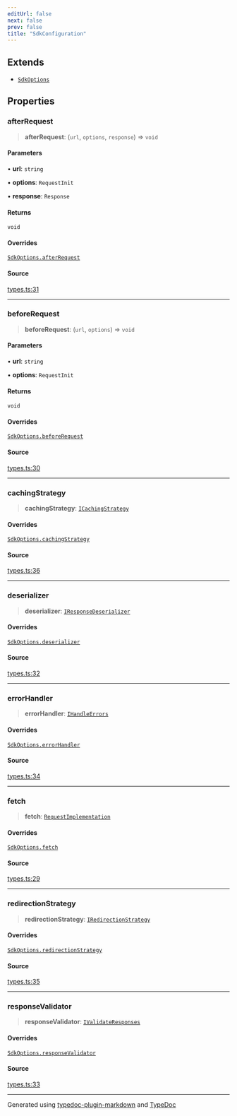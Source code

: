 ```yaml
---
editUrl: false
next: false
prev: false
title: "SdkConfiguration"
---
```


## Extends

- [`SdkOptions`](/api/interfaces/sdkoptions/)

## Properties

### afterRequest

> **afterRequest**: (`url`, `options`, `response`) => `void`

#### Parameters

• **url**: `string`

• **options**: `RequestInit`

• **response**: `Response`

#### Returns

`void`

#### Overrides

[`SdkOptions.afterRequest`](/api/interfaces/sdkoptions/#afterrequest)

#### Source

[types.ts:31](https://github.com/fostertheweb/spotify-web-sdk/blob/e412602/src/types.ts#L31)

***

### beforeRequest

> **beforeRequest**: (`url`, `options`) => `void`

#### Parameters

• **url**: `string`

• **options**: `RequestInit`

#### Returns

`void`

#### Overrides

[`SdkOptions.beforeRequest`](/api/interfaces/sdkoptions/#beforerequest)

#### Source

[types.ts:30](https://github.com/fostertheweb/spotify-web-sdk/blob/e412602/src/types.ts#L30)

***

### cachingStrategy

> **cachingStrategy**: [`ICachingStrategy`](/api/interfaces/icachingstrategy/)

#### Overrides

[`SdkOptions.cachingStrategy`](/api/interfaces/sdkoptions/#cachingstrategy)

#### Source

[types.ts:36](https://github.com/fostertheweb/spotify-web-sdk/blob/e412602/src/types.ts#L36)

***

### deserializer

> **deserializer**: [`IResponseDeserializer`](/api/interfaces/iresponsedeserializer/)

#### Overrides

[`SdkOptions.deserializer`](/api/interfaces/sdkoptions/#deserializer)

#### Source

[types.ts:32](https://github.com/fostertheweb/spotify-web-sdk/blob/e412602/src/types.ts#L32)

***

### errorHandler

> **errorHandler**: [`IHandleErrors`](/api/interfaces/ihandleerrors/)

#### Overrides

[`SdkOptions.errorHandler`](/api/interfaces/sdkoptions/#errorhandler)

#### Source

[types.ts:34](https://github.com/fostertheweb/spotify-web-sdk/blob/e412602/src/types.ts#L34)

***

### fetch

> **fetch**: [`RequestImplementation`](/api/type-aliases/requestimplementation/)

#### Overrides

[`SdkOptions.fetch`](/api/interfaces/sdkoptions/#fetch)

#### Source

[types.ts:29](https://github.com/fostertheweb/spotify-web-sdk/blob/e412602/src/types.ts#L29)

***

### redirectionStrategy

> **redirectionStrategy**: [`IRedirectionStrategy`](/api/interfaces/iredirectionstrategy/)

#### Overrides

[`SdkOptions.redirectionStrategy`](/api/interfaces/sdkoptions/#redirectionstrategy)

#### Source

[types.ts:35](https://github.com/fostertheweb/spotify-web-sdk/blob/e412602/src/types.ts#L35)

***

### responseValidator

> **responseValidator**: [`IValidateResponses`](/api/interfaces/ivalidateresponses/)

#### Overrides

[`SdkOptions.responseValidator`](/api/interfaces/sdkoptions/#responsevalidator)

#### Source

[types.ts:33](https://github.com/fostertheweb/spotify-web-sdk/blob/e412602/src/types.ts#L33)

***

Generated using [typedoc-plugin-markdown](https://www.npmjs.com/package/typedoc-plugin-markdown) and [TypeDoc](https://typedoc.org/)

